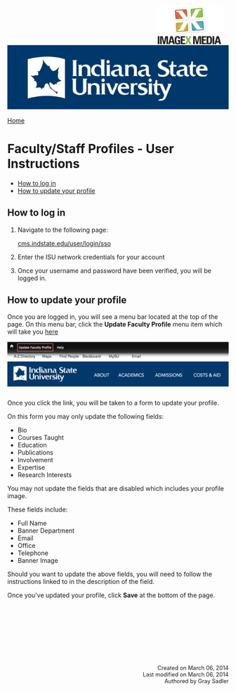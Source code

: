 <img class="logo" src="../../global_assets/images/IXM-Transparent-Vertical.jpg" style="float:right; margin:-10px 15px 0 0;" height="90" />
<img class="logo" src="../assets/images/isu_logo.png" alt="Indiana State University logo" />

<a href="index.html">Home</a>

# Faculty/Staff Profiles - User Instructions

* [How to log in](#how-to-log-in)
* [How to update your profile](#how-to-update-your-profile)


## How to log in

1. Navigate to the following page:

	[cms.indstate.edu/user/login/sso](http://cms.indstate.edu/user/login/sso)

2. Enter the ISU network credentials for your account
3. Once your username and password have been verified, you will be logged in.


## How to update your profile

Once you are logged in, you will see a menu bar located at the top of the page. On this menu bar, click the **Update Faculty Profile** menu item which will take you [here](http://cms.indstate.edu/admin/faculty-edit)

![Update Profile](../assets/images/EditFacultyProfileLink.png "Update Profile")

Once you click the link, you will be taken to a form to update your profile.

On this form you may only update the following fields:

* Bio
* Courses Taught
* Education
* Publications
* Involvement
* Expertise
* Research Interests

You may not update the fields that are disabled which includes your profile image.

These fields include:

* Full Name
* Banner Department
* Email
* Office
* Telephone
* Banner Image

Should you want to update the above fields, you will need to follow the instructions linked to in the description of the field.

Once you've updated your profile, click **Save** at the bottom of the page.



<p style="margin-top:150px; text-align:right; font-size:90%;">Created on March 06, 2014<br />
Last modified on March 06, 2014<br />
Authored by Gray Sadler</p>
